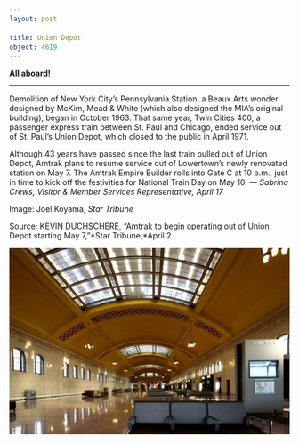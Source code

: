 ```yaml
---
layout: post

title: Union Depot
object: 4619
---
```

**All aboard!**

****

Demolition of New York City’s Pennsylvania Station, a Beaux Arts wonder designed by McKim, Mead & White (which also designed the MIA’s original building), began in October 1963. That same year, Twin Cities 400, a passenger express train between St. Paul and Chicago, ended service out of St. Paul’s Union Depot, which closed to the public in April 1971. 

Although 43 years have passed since the last train pulled out of Union Depot, Amtrak plans to resume service out of Lowertown’s newly renovated station on May 7. The Amtrak Empire Builder rolls into Gate C at 10 p.m., just in time to kick off the festivities for National Train Day on May 10.
 *— Sabrina Crews, Visitor & Member Services Representative, April 17*

Image: Joel Koyama, *Star Tribune*

Source: KEVIN DUCHSCHERE, “Amtrak to begin operating out of Union Depot starting May 7,”*Star Tribune,*April 2

![](../images/14-04-16_93.70.52_AmtrakEDIT-1.JPG)
